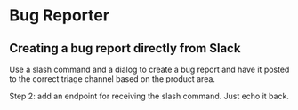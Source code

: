 # Bug Reporter

## Creating a bug report directly from Slack

Use a slash command and a dialog to create a bug report and have it posted to the correct triage channel based on the product area.

Step 2: add an endpoint for receiving the slash command. Just echo it back.
